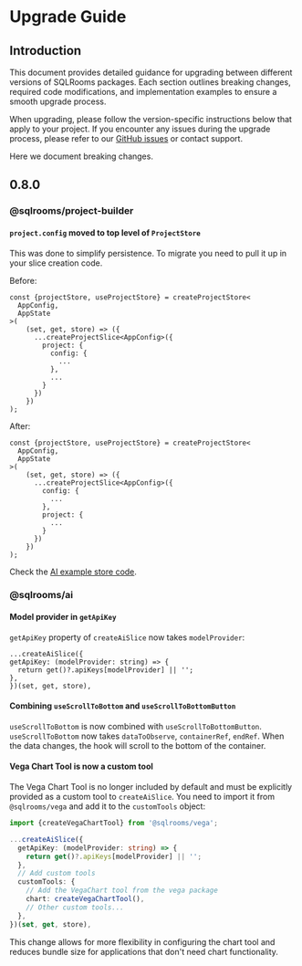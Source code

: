 # Upgrade Guide

## Introduction

This document provides detailed guidance for upgrading between different versions of SQLRooms packages. Each section outlines breaking changes, required code modifications, and implementation examples to ensure a smooth upgrade process.

When upgrading, please follow the version-specific instructions below that apply to your project. If you encounter any issues during the upgrade process, please refer to our [GitHub issues](https://github.com/sqlrooms/sqlrooms/issues) or contact support.

Here we document breaking changes.

## 0.8.0

### @sqlrooms/project-builder

#### `project.config` moved to top level of `ProjectStore`

This was done to simplify persistence. To migrate you need to pull it up in your slice creation code.

Before:

```
const {projectStore, useProjectStore} = createProjectStore<
  AppConfig,
  AppState
>(
    (set, get, store) => ({
      ...createProjectSlice<AppConfig>({
        project: {
          config: {
            ...
          },
          ...
        }
      })
    })
);
```

After:

```
const {projectStore, useProjectStore} = createProjectStore<
  AppConfig,
  AppState
>(
    (set, get, store) => ({
      ...createProjectSlice<AppConfig>({
        config: {
          ...
        },
        project: {
          ...
        }
      })
    })
);
```

Check the [AI example store code](https://github.com/sqlrooms/examples/blob/main/ai/src/store.ts).

### @sqlrooms/ai

#### Model provider in `getApiKey`

`getApiKey` property of `createAiSlice` now takes `modelProvider`:

```
...createAiSlice({
getApiKey: (modelProvider: string) => {
  return get()?.apiKeys[modelProvider] || '';
},
})(set, get, store),

```

#### Combining `useScrollToBottom` and `useScrollToBottomButton`

`useScrollToBottom` is now combined with `useScrollToBottomButton`. `useScrollToBottom` now takes `dataToObserve`, `containerRef`, `endRef`. When the data changes, the hook will scroll to the bottom of the container.

#### Vega Chart Tool is now a custom tool

The Vega Chart Tool is no longer included by default and must be explicitly provided as a custom tool to `createAiSlice`. You need to import it from `@sqlrooms/vega` and add it to the `customTools` object:

```typescript
import {createVegaChartTool} from '@sqlrooms/vega';

...createAiSlice({
  getApiKey: (modelProvider: string) => {
    return get()?.apiKeys[modelProvider] || '';
  },
  // Add custom tools
  customTools: {
    // Add the VegaChart tool from the vega package
    chart: createVegaChartTool(),
    // Other custom tools...
  },
})(set, get, store),
```

This change allows for more flexibility in configuring the chart tool and reduces bundle size for applications that don't need chart functionality.
